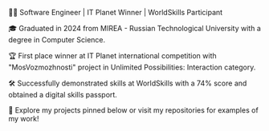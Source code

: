 👩‍💻 Software Engineer | IT Planet Winner | WorldSkills Participant

🎓 Graduated in 2024 from MIREA - Russian Technological University with a degree in Computer Science.

🏆 First place winner at IT Planet international competition with "MosVozmozhnosti" project in Unlimited Possibilities: Interaction category.

🛠️ Successfully demonstrated skills at WorldSkills with a 74% score and obtained a digital skills passport.

🔗 Explore my projects pinned below or visit my repositories for examples of my work!
